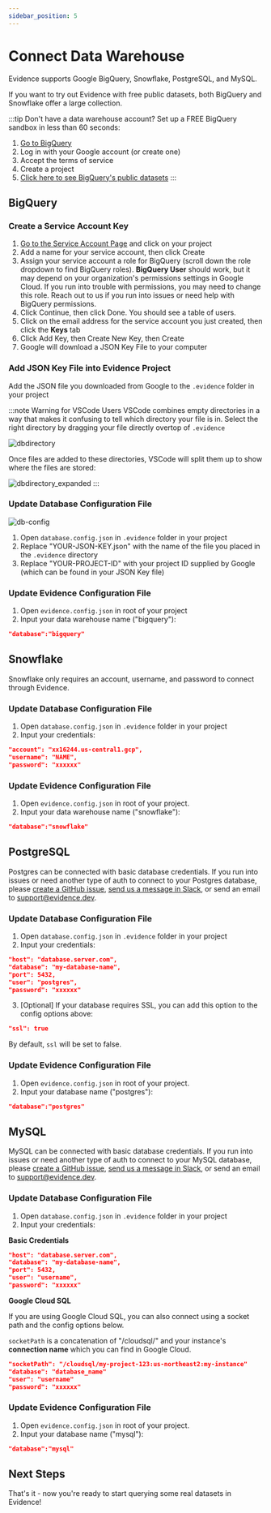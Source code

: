 ```yaml
---
sidebar_position: 5
---
```


# Connect Data Warehouse

Evidence supports Google BigQuery, Snowflake, PostgreSQL, and MySQL.

If you want to try out Evidence with free public datasets, both BigQuery and Snowflake offer a large collection.

:::tip Don't have a data warehouse account?
Set up a FREE BigQuery sandbox in less than 60 seconds:<br/> 

1. [Go to BigQuery](https://console.cloud.google.com/bigquery?_ga=2.235574280.867747861.1622513856-469265758.1621868166&_gac=1.226175592.1622124503.CjwKCAjw47eFBhA9EiwAy8kzNKaExCvM0G229wH0PGh4USFcdB7wudKCKWt4MSEPM6wbQKCwOot1NxoCtxIQAvD_BwE)
2. Log in with your Google account (or create one)
3. Accept the terms of service
4. Create a project
5. [Click here to see BigQuery's public datasets](https://console.cloud.google.com/bigquery?project=bigquery-public-data&page=project)
:::

## BigQuery

### Create a Service Account Key
1. [Go to the Service Account Page](https://console.cloud.google.com/projectselector/iam-admin/serviceaccounts/create?supportedpurview=project&_ga=2.202527640.867747861.1622513856-469265758.1621868166&_gac=1.81391205.1622124503.CjwKCAjw47eFBhA9EiwAy8kzNKaExCvM0G229wH0PGh4USFcdB7wudKCKWt4MSEPM6wbQKCwOot1NxoCtxIQAvD_BwE) and click on your project
2. Add a name for your service account, then click Create
3. Assign your service account a role for BigQuery (scroll down the role dropdown to find BigQuery roles). **BigQuery User** should work, but it may depend on your organization's permissions settings in Google Cloud. If you run into trouble with permissions, you may need to change this role. Reach out to us if you run into issues or need help with BigQuery permissions.
4. Click Continue, then click Done. You should see a table of users.
5. Click on the email address for the service account you just created, then click the **Keys** tab
6. Click Add Key, then Create New Key, then Create
7. Google will download a JSON Key File to your computer

### Add JSON Key File into Evidence Project
Add the JSON file you downloaded from Google to the `.evidence` folder in your project

:::note Warning for VSCode Users
VSCode combines empty directories in a way that makes it confusing to tell which directory your file is in. Select the right directory by dragging your file directly overtop of `.evidence`

![dbdirectory](/img/dbdirectory.png)

Once files are added to these directories, VSCode will split them up to show where the files are stored:

![dbdirectory_expanded](/img/dbdirectory_expanded.png)
:::

### Update Database Configuration File
![db-config](/img/dbconfig.png)
1. Open `database.config.json` in `.evidence` folder in your project
2. Replace "YOUR-JSON-KEY.json" with the name of the file you placed in the `.evidence` directory
3. Replace "YOUR-PROJECT-ID" with your project ID supplied by Google (which can be found in your JSON Key file)

### Update Evidence Configuration File
1. Open `evidence.config.json` in root of your project
2. Input your data warehouse name ("bigquery"):
```json
"database":"bigquery"
```

## Snowflake
Snowflake only requires an account, username, and password to connect through Evidence.

### Update Database Configuration File
1. Open `database.config.json` in `.evidence` folder in your project
2. Input your credentials:
```json
"account": "xx16244.us-central1.gcp",
"username": "NAME",
"password": "xxxxxx"
```


### Update Evidence Configuration File
1. Open `evidence.config.json` in root of your project.
2. Input your data warehouse name ("snowflake"):
```json
"database":"snowflake"
```

## PostgreSQL
Postgres can be connected with basic database credentials. If you run into issues or need another type of auth to connect to your Postgres database, please [create a GitHub issue](https://github.com/evidence-dev/evidence/issues), [send us a message in Slack](https://join.slack.com/t/evidencedev/shared_invite/zt-uda6wp6a-hP6Qyz0LUOddwpXW5qG03Q), or send an email to <support@evidence.dev>.

### Update Database Configuration File
1. Open `database.config.json` in `.evidence` folder in your project
2. Input your credentials:
```json
"host": "database.server.com",
"database": "my-database-name",
"port": 5432,
"user": "postgres",
"password": "xxxxxx"
```
3. [Optional] If your database requires SSL, you can add this option to the config options above:
```json
"ssl": true
```
By default, `ssl` will be set to false.

### Update Evidence Configuration File
1. Open `evidence.config.json` in root of your project.
2. Input your database name ("postgres"):
```json
"database":"postgres"
```


## MySQL
MySQL can be connected with basic database credentials. If you run into issues or need another type of auth to connect to your MySQL database, please [create a GitHub issue](https://github.com/evidence-dev/evidence/issues), [send us a message in Slack](https://join.slack.com/t/evidencedev/shared_invite/zt-uda6wp6a-hP6Qyz0LUOddwpXW5qG03Q), or send an email to <support@evidence.dev>.

### Update Database Configuration File
1. Open `database.config.json` in `.evidence` folder in your project
2. Input your credentials:

**Basic Credentials**
```json
"host": "database.server.com",
"database": "my-database-name",
"port": 5432,
"user": "username",
"password": "xxxxxx"
```

**Google Cloud SQL**   

If you are using Google Cloud SQL, you can also connect using a socket path and the config options below.

`socketPath` is a concatenation of "/cloudsql/" and your instance's **connection name** which you can find in Google Cloud.

```json
"socketPath": "/cloudsql/my-project-123:us-northeast2:my-instance"
"database": "database_name"
"user": "username"
"password": "xxxxxx"
```

### Update Evidence Configuration File
1. Open `evidence.config.json` in root of your project.
2. Input your database name ("mysql"):
```json
"database":"mysql"
```

## Next Steps
That's it - now you're ready to start querying some real datasets in Evidence!
